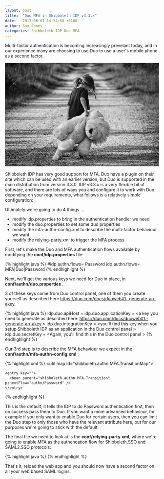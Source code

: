 ```yaml
---
layout: post
title:  "Duo MFA in Shibboleth IDP v3.3.x"
date:   2017-06-01 14:54:58 +0100
author: Sam Jones
categories: Shibboleth-IDP Duo MFA
---
```

Multi-factor authentication is becoming increasingly prevelant today, and in our experience many are choosing to use Duo to use a user's mobile phone as a second factor.

![A better picture is needed to illustrate this ... ](/assets/images/child_and_bear.jpg)

Shibboleth IDP has very good support for MFA. Duo have a plugin on their site which can be used with an earlier version, but Duo is supported in the main distribution from version 3.3.0. IDP v3.3.x is a very flexible bit of software, and there are lots of ways you and configure it to work with Duo depending on your requirements, what follows is a relatively simple configuration:

Ultimately we're going to do 4 things ...

* modify idp.properties to bring in the authentication handler we need
* modify the duo.properties to set some duo properties
* modify the mfa-authn-config.xml to describe the multi-factor behaviour we want
* modify the relying-party.xml to trigger the MFA process

First, let's make the Duo and MFA authentication flows available by modifying the **conf/idp.properties** file:

{% highlight java %}
#idp.authn.flows= Password
idp.authn.flows= MFA|Duo|Password
{% endhighlight %}

Next, we'll get the various keys we need for Duo in place, in **conf/authn/duo.properties** .

3 of these keys come from Duo control panel, one of them you create yourself as described here <https://duo.com/docs/duoweb#1.-generate-an-akey>.

{% highlight java %}
idp.duo.apiHost = <the api host as specified in the duo control panel >
idp.duo.applicationKey = <a key you need to generate as described here: https://duo.com/docs/duoweb#1.-generate-an-akey >
idp.duo.integrationKey = <you'll find this key when you setup Shibboleth IDP as an application in the Duo control panel >
idp.duo.secretKey = <Again, you'll find this in the Duo control panel >
{% endhighlight %}

Our 3rd step is to describe the MFA behaviour we expect in the **conf/authn/mfa-authn-config.xml** :

{% highlight xml %}
<util:map id="shibboleth.authn.MFA.TransitionMap">
  <!-- First rule runs the Password login flow. -->
    <entry key="">
      <bean parent="shibboleth.authn.MFA.Transition" p:nextFlow="authn/Password" />
    </entry> 
  <!-- Second rule runs a function if Password succeeds, to determine whether an additional factor is required. -->
   <entry key="authn/Password">
     <bean parent="shibboleth.authn.MFA.Transition" p:nextFlowStrategy-ref="checkSecondFactor" />
   </entry>
   <!-- An implicit final rule will return whatever the final flow returns. -->
</util:map> 
<!-- Example script to see if second factor is required. -->
<bean id="checkSecondFactor" parent="shibboleth.ContextFunctions.Scripted" factory-method="inlineScript">
  <constructor-arg>
    <value>
      <![CDATA[
        nextFlow = "authn/Duo";
        nextFlow;   // pass control to second factor or end with the first
      ]]>
    </value>
  </constructor-arg>
</bean>
{% endhighlight %}

This is the default, it tells the IDP to do Password authentication first, then on success pass them to Duo. If you want a more advanced behaviour, for example if you only want to enable Duo for certain users, then you can limit the Duo step to only those who have the relevant attribute here, but for our purposes we're going to stick with the default.

The final file we need to look at is the **conf/relying-party.xml**, where we're going to enable MFA as the authencation flow for Shibboleth.SSO and SAML2.SSO protocols:

{% highlight java %}
    <bean id="shibboleth.DefaultRelyingParty" parent="RelyingParty">
        <property name="profileConfigurations">
            <list>
                <bean parent="Shibboleth.SSO" p:authenticationFlows="#{{'MFA'}}" p:postAuthenticationFlows="attribute-release" />
                <ref bean="SAML1.AttributeQuery" />
                <ref bean="SAML1.ArtifactResolution" />
                <bean parent="SAML2.SSO" p:authenticationFlows="#{{'MFA'}}" p:postAuthenticationFlows="attribute-release" />
                <ref bean="SAML2.ECP" />
                <ref bean="SAML2.Logout" />
                <ref bean="SAML2.AttributeQuery" />
                <ref bean="SAML2.ArtifactResolution" />
                <ref bean="Liberty.SSOS" />
            </list>
        </property>
    </bean>
{% endhighlight %}

That's it, reload the web app and you should now have a second factor on all your web based SAML logins.
